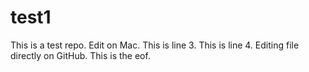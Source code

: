 # test1
This is a test repo.
Edit on Mac.  This is line 3.
This is line 4. Editing file directly on GitHub.
This is the eof.
